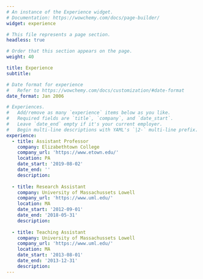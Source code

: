 ```yaml
---
# An instance of the Experience widget.
# Documentation: https://wowchemy.com/docs/page-builder/
widget: experience

# This file represents a page section.
headless: true

# Order that this section appears on the page.
weight: 40

title: Experience
subtitle:

# Date format for experience
#   Refer to https://wowchemy.com/docs/customization/#date-format
date_format: Jan 2006

# Experiences.
#   Add/remove as many `experience` items below as you like.
#   Required fields are `title`, `company`, and `date_start`.
#   Leave `date_end` empty if it's your current employer.
#   Begin multi-line descriptions with YAML's `|2-` multi-line prefix.
experience:
  - title: Assistant Professor
    company: Elizabethtown College
    company_url: 'https://www.etown.edu/'
    location: PA
    date_start: '2019-08-02'
    date_end: ''
    description: 
        
  - title: Research Assistant
    company: University of Massachussets Lowell
    company_url: 'https://www.uml.edu/'
    location: MA
    date_start: '2012-09-01'
    date_end: '2018-05-31'
    description: 
  
  - title: Teaching Assistant
    company: University of Massachussets Lowell
    company_url: 'https://www.uml.edu/'
    location: MA
    date_start: '2013-08-01'
    date_end: '2013-12-31'
    description: 
---
```

